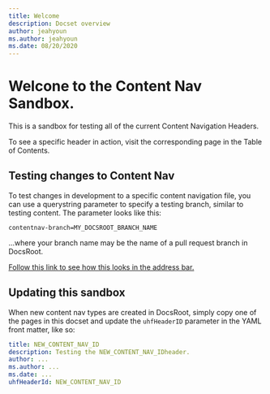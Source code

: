 ```yaml
---
title: Welcome
description: Docset overview
author: jeahyoun
ms.author: jeahyoun
ms.date: 08/20/2020
---
```


# Welcone to the Content Nav Sandbox.

This is a sandbox for testing all of the current Content Navigation Headers.

To see a specific header in action, visit the corresponding page in the Table of Contents.

## Testing changes to Content Nav

To test changes in development to a specific content navigation file, you can use a querystring parameter to specify a testing branch, similar to testing content. The parameter looks like this:

```
contentnav-branch=MY_DOCSROOT_BRANCH_NAME
```

...where your branch name may be the name of a pull request branch in DocsRoot.

[Follow this link to see how this looks in the address bar.](?content-nav=master)

## Updating this sandbox

When new content nav types are created in DocsRoot, simply copy one of the pages in this docset and update the `uhfHeaderID` parameter in the YAML front matter, like so:

```yaml
title: NEW_CONTENT_NAV_ID
description: Testing the NEW_CONTENT_NAV_IDheader.
author: ...
ms.author: ...
ms.date: ...
uhfHeaderId: NEW_CONTENT_NAV_ID
```